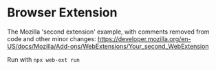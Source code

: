 # Browser Extension

The Mozilla 'second extension' example, with comments removed from code and other minor changes: https://developer.mozilla.org/en-US/docs/Mozilla/Add-ons/WebExtensions/Your_second_WebExtension

Run with `npx web-ext run`